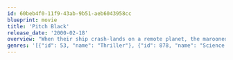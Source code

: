 ```yaml
---
id: 60beb4f0-11f9-43ab-9b51-aeb6043958cc
blueprint: movie
title: 'Pitch Black'
release_date: '2000-02-18'
overview: "When their ship crash-lands on a remote planet, the marooned passengers soon learn that escaped convict Riddick isn't the only thing they have to fear. Deadly creatures lurk in the shadows, waiting to attack in the dark, and the planet is rapidly plunging into the utter blackness of a total eclipse. With the body count rising, the doomed survivors are forced to turn to Riddick with his eerie eyes to guide them through the darkness to safety. With time running out, there's only one rule: Stay in the light."
genres: '[{"id": 53, "name": "Thriller"}, {"id": 878, "name": "Science Fiction"}, {"id": 28, "name": "Action"}]'
---
```

